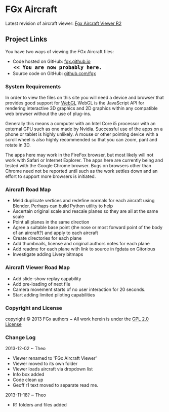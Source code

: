 FGx Aircraft 
============

Latest revision of aircraft viewer: [Fgx Aircraft Viewer R2](http://fgx.github.io/fgx-aircraft/aircraft-viewer/r2/aircraft-viewer.html)

## Project Links

You have two ways of viewing the FGx Aircraft files:  

* Code hosted on GitHub: [fgx.github.io]( http://fgx.github.io/fgx-aircraft "view the files as apps." ) <input value="<< You are now probably here." size=28 style="font:bold 12pt monospace;border-width:0;" >  
* Source code on GitHub: [github.com/fgx]( https://github.com/fgx/fgx-aircraft/ "View the files as source code." ) <scan style=display:none ><< You are now probably here.</scan>


### System Requirements
In order to view the files on this site you will need a device and browser that provides good support for [WebGL](http://get.webgl.org/)
WebGL is the JavaScript API for rendering interactive 3D graphics and 2D graphics within any compatible web browser without the use of plug-ins. 

Generally this means a computer with an Intel Core i5 processor with an external GPU such as one made by Nvidia. 
Successful use of the apps on a phone or tablet is highly unlikely. 
A mouse or other pointing device with a scroll wheel is also highly recommended so that you can zoom, pant and rotate in 3D.

The apps here may work in the FireFox browser, but most likely will not work with Safari or Internet Explorer. 
The apps here are currently being and tested with the Google Chrome browser. 
Bugs on browsers other than Chrome need not be reported until such as the work settles down and an effort to support more browsers is initiated.



### Aircraft Road Map
* Meld duplicate vertices and redefine normals for each aircraft using Blender. Perhaps can build Python utility to help
* Ascertain original scale and rescale planes so they are all at the same scale
* Point all planes in the same direction
* Agree a suitable base point (the nose or most forward point of the body of an aircraft?) and apply to each aircraft
* Create directories for each plane
* Add thumbnails, license and original authors notes for each plane
* Add readme for each plane with link to source in fgdata on Gitorious
* Investigate adding Livery bitmaps


### Aircraft Viewer Road Map
* Add slide-show replay capability
* Add pre-loading of next file
* Camera movement starts of no user interaction for 20 seconds.
* Start adding limited piloting capabilities  


### Copyright and License
copyright &copy; 2013 FGx authors ~ All work herein is under the [GPL 2.0 License](https://github.com/fgx/fgx-aircraft/blob/gh-pages/license.md)


### Change Log

2013-12-02 ~ Theo
* Viewer renamed to 'FGx Aircraft Viewer'
* Viewer moved to its own folder
* Viewer loads aircraft via dropdown list
* Info box added
* Code clean up
* Geoff r1 text moved to separate read me.

2013-11-18? ~ Theo
* R1 folders and files added

